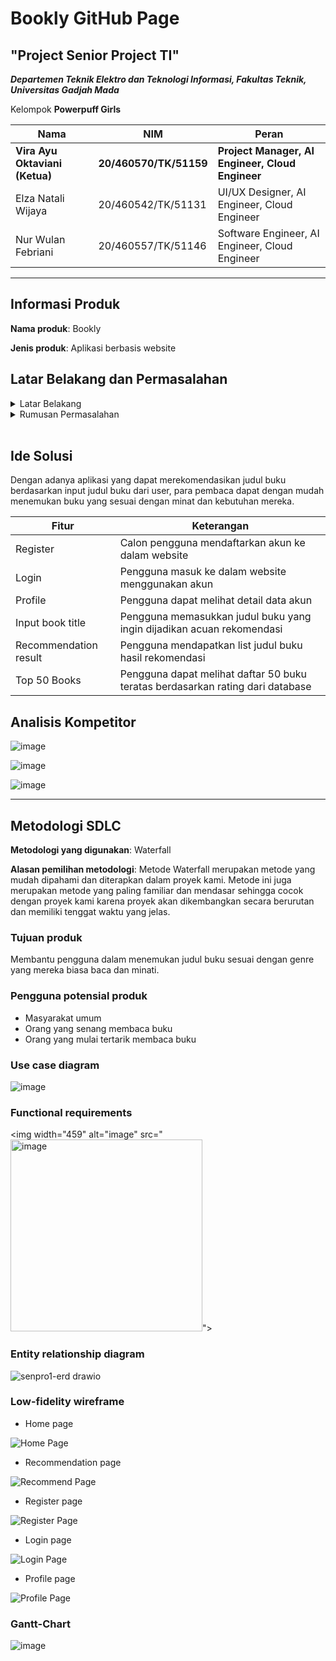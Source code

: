 # Bookly GitHub Page

## "Project Senior Project TI"

**_Departemen Teknik Elektro dan Teknologi Informasi, Fakultas Teknik, Universitas Gadjah Mada_**

Kelompok **Powerpuff Girls**

| Nama                           | NIM                    | Peran                                            |
| ------------------------------ | ---------------------- | ------------------------------------------------ |
| **Vira Ayu Oktaviani (Ketua)** | **20/460570/TK/51159** | **Project Manager, AI Engineer, Cloud Engineer** |
| Elza Natali Wijaya             | 20/460542/TK/51131     | UI/UX Designer, AI Engineer, Cloud Engineer      |
| Nur Wulan Febriani             | 20/460557/TK/51146     | Software Engineer, AI Engineer, Cloud Engineer   |

---

## Informasi Produk

**Nama produk**: Bookly<br>

**Jenis produk**: Aplikasi berbasis website<br>

## Latar Belakang dan Permasalahan

<details>
  <summary>Latar Belakang</summary>
  <p>
    Semakin banyaknya jumlah buku yang tersedia di pasaran membuat banyak orang kesulitan dalam memilih buku yang sesuai dengan minat dan kebutuhan mereka. Banyak orang yang menghabiskan waktu berjam-jam untuk mencari buku yang sesuai dengan preferensi mereka, dan seringkali mereka masih kesulitan menemukan buku yang tepat.
  </p>
</details>
<details>
  <summary>Rumusan Permasalahan</summary>
  <p> 
    - Buku apa yang dapat dibaca selanjutnya tetapi sesuai dengan preferensi?
  </p>
</details>
<br>

## Ide Solusi

Dengan adanya aplikasi yang dapat merekomendasikan judul buku berdasarkan input judul buku dari user, para pembaca dapat dengan mudah menemukan buku yang sesuai dengan minat dan kebutuhan mereka.

| Fitur                 | Keterangan                                                                                                          |
| --------------------- | ------------------------------------------------------------------------------------------------------------------- |
| Register              | Calon pengguna mendaftarkan akun ke dalam website                                                                   |
| Login                 | Pengguna masuk ke dalam website menggunakan akun                                                                    |
| Profile               | Pengguna dapat melihat detail data akun                                                                             |
| Input book title      | Pengguna memasukkan judul buku yang ingin dijadikan acuan rekomendasi                                               |
| Recommendation result | Pengguna mendapatkan list judul buku hasil rekomendasi                                                              |
| Top 50 Books          | Pengguna dapat melihat daftar 50 buku teratas berdasarkan rating dari database                                      |

## Analisis Kompetitor

![image](https://user-images.githubusercontent.com/72687883/222958546-1e82d097-0e30-45a8-88aa-637abbca6bf2.png)

![image](https://user-images.githubusercontent.com/72687883/222958616-3726b91b-46e3-4f18-9690-eaa4f8350f1b.png)

![image](https://user-images.githubusercontent.com/72687883/222958668-2e20eff8-dfbe-4650-ab77-73a013387b49.png)

---

## Metodologi SDLC

**Metodologi yang digunakan**: Waterfall<br>

**Alasan pemilihan metodologi**: Metode Waterfall merupakan metode yang mudah dipahami dan diterapkan dalam proyek kami. Metode ini juga merupakan metode yang paling familiar dan mendasar sehingga cocok dengan proyek kami karena proyek akan dikembangkan secara berurutan dan memiliki tenggat waktu yang jelas.<br>

### Tujuan produk

Membantu pengguna dalam menemukan judul buku sesuai dengan genre yang mereka biasa baca dan minati.<br>

### Pengguna potensial produk

- Masyarakat umum
- Orang yang senang membaca buku
- Orang yang mulai tertarik membaca buku

### Use case diagram

![image](https://github.com/nrwfebriani/Bookly/assets/72687883/c12c4de4-c350-4f59-abba-9cd9b8bf83b0)

### Functional requirements

<img width="459" alt="image" src="<img width="307" alt="image" src="https://github.com/nrwfebriani/Bookly/assets/72687883/a91a42db-6c54-4a15-a3d2-71d3e7fd5cf9">">

### Entity relationship diagram

![senpro1-erd drawio](https://user-images.githubusercontent.com/72687883/222961214-b9a45e0c-1f7a-46db-9d0c-bc7f182c432e.png)

### Low-fidelity wireframe

- Home page

![Home Page](https://user-images.githubusercontent.com/72687883/222961400-2bd64712-7974-4549-a37e-9e19e0b1d6b3.png)

- Recommendation page

![Recommend Page](https://user-images.githubusercontent.com/72687883/222961408-63fe65f1-ffaf-4c43-81fc-605dafdd89a3.png)

- Register page

![Register Page](https://user-images.githubusercontent.com/72687883/222961439-a8555b2a-622e-49bd-98f4-7e453cad5417.png)

- Login page

![Login Page](https://user-images.githubusercontent.com/72687883/222961446-430602eb-0a31-4245-a5d1-20c21e76e677.png)

- Profile page

![Profile Page](https://user-images.githubusercontent.com/72687883/222961465-d1e01366-2a17-4c46-a521-6bbc9e85f657.png)

### Gantt-Chart

![image](https://user-images.githubusercontent.com/72687883/222961808-ddadca03-7fdd-4ab2-af95-6530c28b6c10.png)
